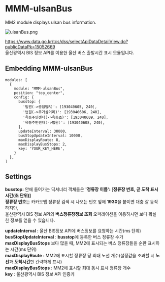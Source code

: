 # MMM-ulsanBus
MM2 module displays ulsan bus information.   

![ulsanBus.png](/ulsanBus.PNG)         

https://www.data.go.kr/tcs/dss/selectApiDataDetailView.do?publicDataPk=15052669   
울산광역시 BIS 정보 API를 이용한 울산 버스 출발시간 표시 모듈입니다.

## Embedding MMM-ulsanBus
``` JS
modules: [
  {
    module: "MMM-ulsanBus",
    position: "top_center",
    config: {
      busstop: {
        '법원(->공업탑R)': [193040605, 240],
        '법원(->무거삼거리)': [193040606, 240],
        '옥동주민센터(->옥동초)': [193040609, 240],
        '옥동주민센터(->법원)': [193040608, 240],
      },
      updateInterval: 30000,
      busStopUpdateInterval: 10000,
      maxDisplayRoute: 8,
      maxDisplayBusStops: 2,
      key: 'YOUR_KEY_HERE',
    }
  },
]
```
   
## Settings

**busstop:** 안에 들어가는 딕셔너리 객체들은 **'정류장 이름': [정류장 번호, 곧 도착 표시 시간(초 단위)]**   
**정류장 번호**는 카카오맵 정류장 검색 시 나오는 번호 앞에 **1930**을 붙이면 대충 잘 동작하지만,   
울산광역시 BIS 정보 API의 **버스정류장정보 조회** 오퍼레이션을 이용하시면 보다 확실한 정보를 얻을 수 있습니다.   

**updateInterval** : 울산 BIS정보 API에 버스정보를 요청하는 시간(ms 단위)   
**busStopUpdateInterval** : **busstop**에 등록한 버스 정류장 수가 **maxDisplayBusStops** 보다 많을 때, MM2에 표시되는 버스 정류장들을 순환 표시하는 시간(ms 단위)   
**maxDisplayRoute** : MM2에 표시할 정류장 당 최대 노선 개수(설정값을 초과할 시 **노선**과 **도착시간**만 간략하게 표시)   
**maxDisplayBusStops** : MM2에 표시할 최대 동시 표시 정류장 개수   
**key** : 울산광역시 BIS 정보 API 인증키

